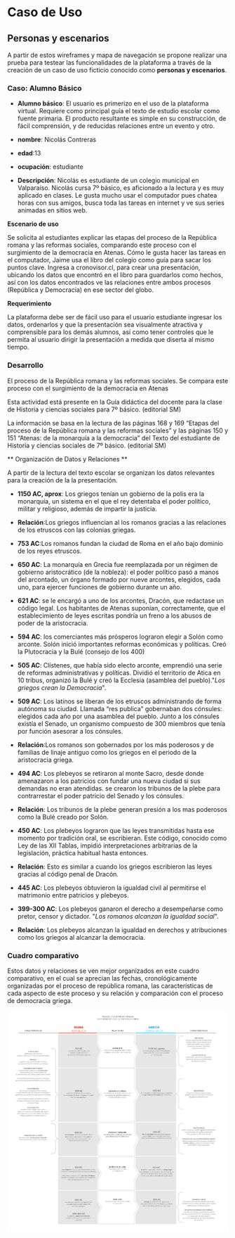 # Caso de Uso


## Personas y escenarios



A partir de estos wireframes y mapa de navegación se propone realizar una prueba para testear las funcionalidades de la plataforma a través de la creación de un caso de uso ficticio conocido como **personas y escenarios**.

### Caso: Alumno Básico


* **Alumno básico**: El usuario es primerizo en el uso de la plataforma virtual. Requiere como principal guía el texto de estudio escolar como fuente primaria. El producto resultante es simple en su construcción, de fácil comprensión, y de reducidas relaciones entre un evento y otro.


* **nombre**: Nicolás Contreras
* **edad**:13
* **ocupación**: estudiante
* **Descripción**: Nicolás es estudiante de un colegio municipal en Valparaíso. Nicolás cursa 7º básico, es aficionado a la lectura y es muy aplicado en clases. Le gusta mucho usar el computador pues chatea horas con sus amigos, busca toda las tareas en internet y ve sus series animadas en sitios web.

**Escenario de uso**

Se solicita al estudiantes explicar las etapas del proceso de la República romana y las reformas sociales, comparando este proceso con el surgimiento de la democracia en Atenas. Cómo le gusta hacer las tareas en el computador, Jaime usa el libro del colegio como guía para sacar los puntos clave. Ingresa a cronovisor.cl, para crear una presentación, ubicando los datos que encontró en el libro para guardarlos como hechos, así con los datos encontrados ve las relaciones entre ambos procesos (República y Democracia) en ese sector del globo.

**Requerimiento**

La plataforma debe ser de fácil uso para el usuario estudiante ingresar los datos, ordenarlos y que la presentación sea visualmente atractiva y comprensible para los demás alumnos, así como tener controles que le permita al usuario dirigir la presentación a medida que diserta al mismo tiempo.

### Desarrollo

El proceso de la República romana y las reformas sociales. Se compara este proceso con el surgimiento de la democracia en Atenas

Esta actividad está presente en la Guía didáctica del docente para la clase de Historia y ciencias sociales para 7º básico. (editorial SM)

La información se basa en la lectura de las páginas 168 y 169 “Etapas del proceso de la República romana y las reformas sociales” y las páginas 150 y 151 “Atenas: de la monarquía a la democracia” del Texto del estudiante de Historia y ciencias sociales de 7º básico. (editorial SM)

** Organización de Datos y Relaciones **

A partir de la lectura del texto escolar se organizan los datos relevantes para la creación de la la presentación.

* **1150 AC, aprox**: Los griegos tenían un gobierno de la polis era la monarquía, un sistema en el que el rey detentaba el poder político, militar y religioso, además de impartir la justicia.
 
 * **Relación**:Los griegos influencian al los romanos gracias a las relaciones de los etruscos con las colonias griegas.


* **753 AC**:Los romanos fundan la ciudad de Roma en el año bajo dominio de los reyes etruscos.

* **650 AC**: La monarquía en Grecia fue reemplazada por un régimen de gobierno aristocrático (de la nobleza): el poder político pasó a manos del arcontado, un órgano formado por nueve arcontes, elegidos, cada uno, para ejercer funciones de gobierno durante un año.

* **621 AC**: se le encargó a uno de los arcontes, Dracón, que redactase un código legal. Los habitantes de Atenas suponían, correctamente, que el establecimiento de leyes escritas pondría un freno a los abusos de poder de la aristocracia.

* **594 AC**: los comerciantes más prósperos lograron elegir a Solón como arconte. Solón inició importantes reformas económicas y políticas. Creó la Plutocracia y la Bulé (consejo de los 400)

* **505 AC**: Clístenes, que había sido electo arconte, emprendió una serie de reformas administrativas y políticas. Dividió el territorio de Atica en 10 tribus, organizó la Bulé y creó la Ecclesia (asamblea del pueblo)."*Los griegos crean la Democracia*".

* **509 AC**: Los latinos se liberan de los etruscos administrando de forma autónoma su ciudad. Llamada “res publica” gobernaban dos cónsules: elegidos cada año por una asamblea del pueblo. Junto a los cónsules existía el Senado, un organismo compuesto de 300 miembros que tenía por función asesorar a los cónsules.
 
 * **Relación**:Los romanos son gobernados por los más poderosos y de familias de linaje antiguo como los griegos en el periodo de la aristocracia griega.


* **494 AC**: Los plebeyos se retiraron al monte Sacro, desde donde amenazaron a los patricios con fundar una nueva ciudad si sus demandas no eran atendidas. se crearon los tribunos de la plebe para contrarrestar el poder patricio del Senado y los cónsules.
 
 * **Relación**: Los tribunos de la plebe generan presión a los mas poderosos como la Bulé creado por Solón.


* **450 AC**: Los plebeyos lograron que las leyes transmitidas hasta ese momento por tradición oral, se escribieran. Este código, conocido como Ley de las XII Tablas, impidió interpretaciones arbitrarias de la legislación, práctica habitual hasta entonces.

 * **Relación**: Esto es similar a cuando los griegos escribieron las leyes gracias al código penal de Dracón.


* **445 AC**: Los plebeyos obtuvieron la igualdad civil al permitirse el matrimonio entre patricios y plebeyos.

* **399-300 AC**: Los plebeyos ganaron el derecho a desempeñarse como pretor, censor y dictador. "*Los romanos alcanzan la igualdad social*".
 
 * **Relación**: Los plebeyos alcanzan la igualdad en derechos y atribuciones como los griegos al alcanzar la democracia.


### Cuadro comparativo



Estos datos y relaciones se ven mejor organizados en este cuadro comparativo, en el cual se aprecian las fechas, cronológicamente organizadas por el proceso de república romana, las características de cada aspecto de este proceso y su relación y comparación con el proceso de democracia griega.

 ![cuadro comparativo](img/caso/CF_caso_1.png)